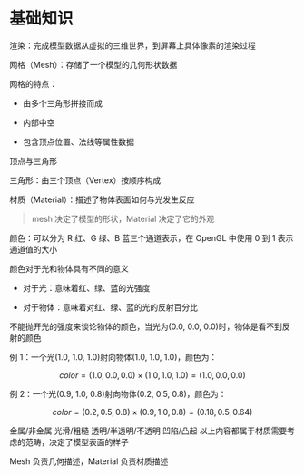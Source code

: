 # 基础知识

渲染：完成模型数据从虚拟的三维世界，到屏幕上具体像素的渲染过程

网格（Mesh）：存储了一个模型的几何形状数据

网格的特点：

- 由多个三角形拼接而成

- 内部中空

- 包含顶点位置、法线等属性数据

顶点与三角形

三角形：由三个顶点（Vertex）按顺序构成

材质（Material）：描述了物体表面如何与光发生反应

> mesh 决定了模型的形状，Material 决定了它的外观

颜色：可以分为 R 红、G 绿、B 蓝三个通道表示，在 OpenGL 中使用 0 到 1 表示通道值的大小

颜色对于光和物体具有不同的意义

- 对于光：意味着红、绿、蓝的光强度

- 对于物体：意味着对红、绿、蓝的光的反射百分比

不能抛开光的强度来谈论物体的颜色，当光为(0.0, 0.0, 0.0)时，物体是看不到反射的颜色

例 1：一个光(1.0, 1.0, 1.0)射向物体(1.0, 1.0, 1.0)，颜色为：

$$color = (1.0, 0.0, 0.0) \times (1.0, 1.0, 1.0) = (1.0, 0.0, 0.0)$$

例 2：一个光(0.9, 1.0, 0.8)射向物体(0.2, 0.5, 0.8)，颜色为：

$$color = (0.2, 0.5, 0.8) \times (0.9, 1.0, 0.8) = (0.18, 0.5, 0.64)$$

金属/非金属
光滑/粗糙
透明/半透明/不透明
凹陷/凸起
以上内容都属于材质需要考虑的范畴，决定了模型表面的样子

Mesh 负责几何描述，Material 负责材质描述
